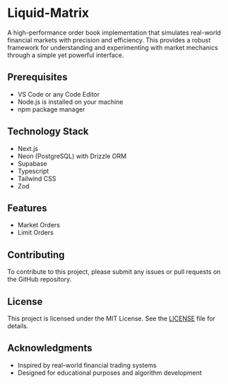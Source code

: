 # Liquid-Matrix
A high-performance order book implementation that simulates real-world financial markets with precision and efficiency. This provides a robust framework for understanding and experimenting with market mechanics through a simple yet powerful interface.


## Prerequisites

- VS Code or any Code Editor
- Node.js is installed on your machine
- npm package manager

## Technology Stack

- Next.js
- Neon (PostgreSQL) with Drizzle ORM
- Supabase
- Typescript
- Tailwind CSS
- Zod

## Features
- Market Orders
- Limit Orders


## Contributing

To contribute to this project, please submit any issues or pull requests on the GitHub repository.


## License

This project is licensed under the MIT License.  See the [LICENSE](LICENSE) file for details.


## Acknowledgments

- Inspired by real-world financial trading systems
- Designed for educational purposes and algorithm development
